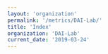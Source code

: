 ```yaml
---
layout: 'organization'
permalink: '/metrics/DAI-Lab/'
title: 'Index'
organization: 'DAI-Lab'
current_date: '2019-03-24'
---
```

